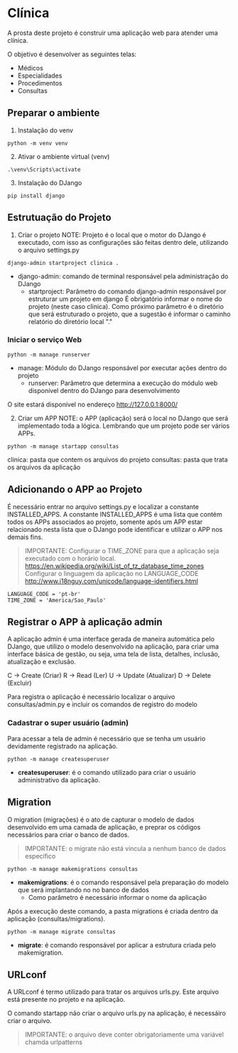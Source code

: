 # Clínica

A prosta deste projeto é construir uma aplicação web para atender uma clínica.

O objetivo é desenvolver as seguintes telas:
- Médicos
- Especialidades
- Procedimentos
- Consultas

## Preparar o ambiente

1. Instalação do venv

```
python -m venv venv
```

2. Ativar o ambiente virtual (venv)

```
.\venv\Scripts\activate
```

3. Instalação do DJango

```
pip install django
```

## Estrutuação do Projeto

1. Criar o projeto
NOTE: Projeto é o local que o motor do DJango é executado, com isso as configurações são feitas dentro dele, utilizando o arquivo settings.py

```
django-admin startproject clinica .
```

- django-admin: comando de terminal responsável pela administração do DJango
    - startproject: Parâmetro do comando django-admin responsável por estruturar um projeto em django
        É obrigatório informar o nome do projeto (neste caso clinica).
        Como próximo parâmetro é o diretório que será estruturado o projeto, que a sugestão é informar o caminho relatório do diretório local "."

### Iniciar o serviço Web
```
python -m manage runserver
```
- manage: Módulo do DJango responsável por executar ações dentro do projeto
    - runserver: Parâmetro que determina a execução do módulo web disponível dentro do DJango para desenvolvimento

O site estará disponível no endereço http://127.0.0.1:8000/

2. Criar um APP
NOTE: o APP (aplicação) será o local no DJango que será implementado toda a lógica. Lembrando que um projeto pode ser vários APPs.

```
python -m manage startapp consultas
```

clinica: pasta que contem os arquivos do projeto
consultas: pasta que trata os arquivos da aplicação

## Adicionando o APP ao Projeto

É necessário entrar no arquivo settings.py e localizar a constante INSTALLED_APPS.
A constante INSTALLED_APPS é uma lista que contém todos os APPs associados ao projeto, somente após um APP estar relacionado nesta lista que o DJango pode identificar e utilizar o APP nos demais fins.

> IMPORTANTE:
> Configurar o TIME_ZONE para que a aplicação seja executado com o horário local.
> https://en.wikipedia.org/wiki/List_of_tz_database_time_zones
> Configurar o linguagem da aplicação no LANGUAGE_CODE
> http://www.i18nguy.com/unicode/language-identifiers.html

```
LANGUAGE_CODE = 'pt-br'
TIME_ZONE = 'America/Sao_Paulo'

```


## Registrar o APP à aplicação admin

A aplicação admin é uma interface gerada de maneira automática pelo DJango, que utilizo o modelo desenvolvido na aplicação, para criar uma interface básica de gestão, ou seja, uma tela de lista, detalhes, inclusão, atualização e exclusão.

C -> Create (Criar)
R -> Read (Ler)
U -> Update (Atualizar)
D -> Delete (Excluir)

Para registra o aplicação é necessário localizar o arquivo consultas/admin.py e incluir os comandos de registro do modelo

### Cadastrar o super usuário (admin)

Para acessar a tela de admin é necessário que se tenha um usuário devidamente registrado na aplicação.

```
python -m manage createsuperuser
```

- **createsuperuser**: é o comando utilizado para criar o usuário administrativo da aplicação.

## Migration

O migration (migrações) é o ato de capturar o modelo de dados desenvolvido em uma camada de aplicação, e preprar os códigos necessários para criar o banco de dados.

> IMPORTANTE: o migrate não está vincula a nenhum banco de dados específico

```
python -m manage makemigrations consultas
```

- **makemigrations**: é o comando responsável pela preparação do modelo que será implantando no no banco de dados
    - Como parâmetro é necessário informar o nome da aplicação

Após a execução deste comando, a pasta migrations é criada dentro da aplicação (consultas/migrations).

```
python -m manage migrate consultas
```

- **migrate**: é comando responsável por aplicar a estrutura criada pelo makemigration.

## URLconf

A URLconf é termo utilizado para tratar os arquivos urls.py. Este arquivo está presente no projeto e na aplicação.

O comando startapp não criar o arquivo urls.py na aplicação, é necessáiro criar o arquivo.

> IMPORTANTE: o arquivo deve conter obrigatoriamente uma variável chamda urlpatterns